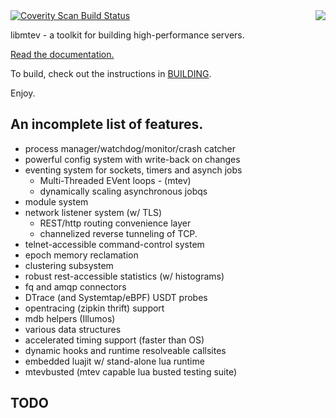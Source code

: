 <img src="https://github.com/circonus-labs/libmtev/blob/master/docs-md/assets/mtev-logo.png?raw=true" align=right>

<a href="https://scan.coverity.com/projects/circonus-labs-libmtev">
  <img alt="Coverity Scan Build Status"
       src="https://scan.coverity.com/projects/10772/badge.svg"/>
</a>


libmtev - a toolkit for building high-performance servers.

[Read the documentation.](http://circonus-labs.github.io/libmtev/)

To build, check out the instructions in [BUILDING](./BUILDING.md).

Enjoy.

## An incomplete list of features.

  * process manager/watchdog/monitor/crash catcher
  * powerful config system with write-back on changes
  * eventing system for sockets, timers and asynch jobs
    * Multi-Threaded EVent loops - (mtev)
    * dynamically scaling asynchronous jobqs
  * module system
  * network listener system (w/ TLS)
    * REST/http routing convenience layer
    * channelized reverse tunneling of TCP.
  * telnet-accessible command-control system
  * epoch memory reclamation
  * clustering subsystem
  * robust rest-accessible statistics (w/ histograms)
  * fq and amqp connectors
  * DTrace (and Systemtap/eBPF) USDT probes
  * opentracing (zipkin thrift) support
  * mdb helpers (Illumos)
  * various data structures
  * accelerated timing support (faster than OS)
  * dynamic hooks and runtime resolveable callsites
  * embedded luajit w/ stand-alone lua runtime
  * mtevbusted (mtev capable lua busted testing suite)

## TODO
